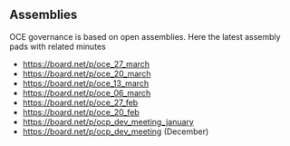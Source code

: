 ## Assemblies

OCE governance is based on open assemblies.
Here the latest assembly pads with related minutes

- https://board.net/p/oce_27_march
- https://board.net/p/oce_20_march
- https://board.net/p/oce_13_march
- https://board.net/p/oce_06_march
- https://board.net/p/oce_27_feb
- https://board.net/p/oce_20_feb
- https://board.net/p/ocp_dev_meeting_january
- https://board.net/p/ocp_dev_meeting (December)